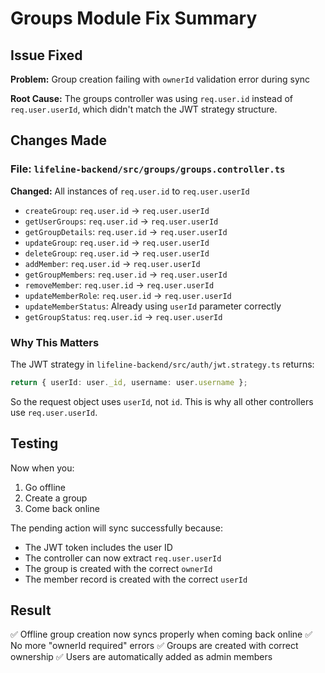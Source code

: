 # Groups Module Fix Summary

## Issue Fixed

**Problem:** Group creation failing with `ownerId` validation error during sync

**Root Cause:** The groups controller was using `req.user.id` instead of `req.user.userId`, which didn't match the JWT strategy structure.

## Changes Made

### File: `lifeline-backend/src/groups/groups.controller.ts`

**Changed:** All instances of `req.user.id` to `req.user.userId`

- `createGroup`: `req.user.id` → `req.user.userId`
- `getUserGroups`: `req.user.id` → `req.user.userId`
- `getGroupDetails`: `req.user.id` → `req.user.userId`
- `updateGroup`: `req.user.id` → `req.user.userId`
- `deleteGroup`: `req.user.id` → `req.user.userId`
- `addMember`: `req.user.id` → `req.user.userId`
- `getGroupMembers`: `req.user.id` → `req.user.userId`
- `removeMember`: `req.user.id` → `req.user.userId`
- `updateMemberRole`: `req.user.id` → `req.user.userId`
- `updateMemberStatus`: Already using `userId` parameter correctly
- `getGroupStatus`: `req.user.id` → `req.user.userId`

### Why This Matters

The JWT strategy in `lifeline-backend/src/auth/jwt.strategy.ts` returns:
```typescript
return { userId: user._id, username: user.username };
```

So the request object uses `userId`, not `id`. This is why all other controllers use `req.user.userId`.

## Testing

Now when you:
1. Go offline
2. Create a group
3. Come back online

The pending action will sync successfully because:
- The JWT token includes the user ID
- The controller can now extract `req.user.userId`
- The group is created with the correct `ownerId`
- The member record is created with the correct `userId`

## Result

✅ Offline group creation now syncs properly when coming back online
✅ No more "ownerId required" errors
✅ Groups are created with correct ownership
✅ Users are automatically added as admin members

